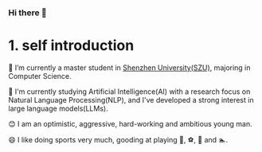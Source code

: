 ### Hi there 👋

# 1. self introduction
🔭 I’m currently a master student in [Shenzhen University(SZU)](https://www.szu.edu.cn/), majoring in Computer Science.

🌱 I'm currently studying Artificial Intelligence(AI) with a research focus on Natural Language Processing(NLP), and I've developed a strong interest in large language models(LLMs).

😊 I am an optimistic, aggressive, hard-working and ambitious young man.

😄 I like doing sports very much, gooding at playing 🏀, ⚽, 🏸 and 🏊‍.


<!--
**Yuki2L0ve/Yuki2L0ve** is a ✨ _special_ ✨ repository because its `README.md` (this file) appears on your GitHub profile.

Here are some ideas to get you started:

- 🔭 I’m currently working on ...
- 🌱 I’m currently learning ...
- 👯 I’m looking to collaborate on ...
- 🤔 I’m looking for help with ...
- 💬 Ask me about ...
- 📫 How to reach me: ...
- 😄 Pronouns: ...
- ⚡ Fun fact: ...
-->
